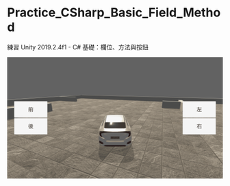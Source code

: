 # Practice_CSharp_Basic_Field_Method
 練習 Unity 2019.2.4f1 - C# 基礎：欄位、方法與按鈕

[![練習說明](./finish.png)](https://youtu.be/VIJV-j85JV4)